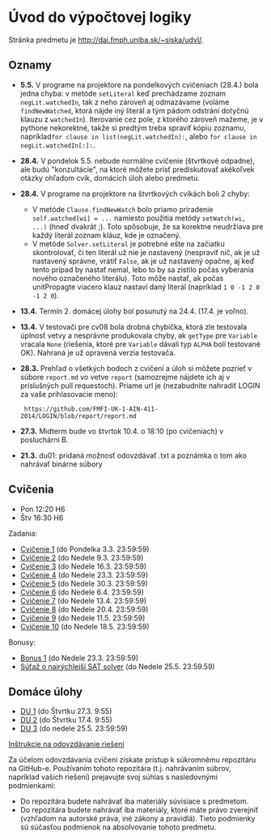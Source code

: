 Úvod do výpočtovej logiky
=========================

Stránka predmetu je http://dai.fmph.uniba.sk/~siska/udvl/.

Oznamy
------
* **5.5.** V programe na projektore na pondelkových cvičeniach (28.4.) bola
     jedna chyba: v metóde `setLiteral` keď prechádzame zoznam
    `negLit.watchedIn`, tak z neho zároveň aj odmazávame (voláme
    `findNewWatched`, ktorá nájde iný literál a tým pádom odstráni dotyčnú
     klauzu z `watchedIn`). Iterovanie cez pole, z ktorého zároveň mažeme,
     je v pythone nekorektné, takže si predtým treba spraviť kópiu zoznamu,
     napríklad`for clause in list(negLit.watchedIn):`,
     alebo `for clause in negLit.watchedIn[:]:`.
* **28.4.** V pondelok 5.5. nebude normálne cvičenie (štvrtkové odpadne),
    ale budú "konzultácie", na ktoré môžete prísť prediskutovať akékoľvek
    otázky ohľadom cvík, domácich úloh alebo predmetu.
* **28.4.** V programe na projektore na štvrtkových cvikách boli 2 chyby:
    * V metóde `Clause.findNewWatch` bolo priamo priradenie
      `self.watched[wi] = ...` namiesto použitia metódy `setWatch(wi, ...)`
      (hneď dvakrát ;). Toto spôsobuje, že sa korektne neudržiava pre každý
      literál zoznam kláuz, kde je označený.
    * V metóde `Solver.setLiteral` je potrebné ešte na začiatku
      skontrolovať, či ten literál už nie je nastavený (nespraviť nič, ak je
      už nastavený správne, vrátiť `False`, ak je už nastavený opačne, aj
      keď tento prípad by nastať nemal, lebo to by sa zistilo počas
      vyberania nového označeného literálu). Toto môže nastať, ak počas
      unitPropagte viacero klauz nastaví daný literál
      (napríklad `1 0 -1 2 0 -1 2 0`).
* **13.4.** Termín 2. domácej úlohy bol posunutý na 24.4. (17.4. je voľno).
* **13.4.** V testovači pre cv08 bola drobná chybička, ktorá zle testovala
    úplnosť vetvy a nesprávne produkovala chyby, ak `getType` pre `Variable`
    vracala `None` (riešenia, ktoré pre `Variable` dávali typ `ALPHA` boli testované
    OK). Nahraná je už opravená verzia testovača.
* **28.3.** Prehľad o všetkých bodoch z cvičení a úloh si môžete pozrieť v súbore
    `report.md` vo vetve `report` (samozrejme nájdete ich aj v príslušných pull
    requestoch). Priame url je (nezabudnite nahradiť LOGIN za vaše
    prihlasovacie meno):

       https://github.com/FMFI-UK-1-AIN-411-2014/LOGIN/blob/report/report.md
* **27.3.** Midterm bude vo štvrtok 10.4. o 18:10 (po cvičeniach) v posluchárni B.
* **21.3.** du01: pridaná možnosť odovzdávať .txt a poznámka o tom ako nahrávať binárne súbory

Cvičenia
--------
* Pon 12:20 H6
* Štv 16:30 H6

Zadania:

* [Cvičenie 1](cv01) (do Pondelka 3.3. 23:59:59)
* [Cvičenie 2](cv02) (do Nedele 9.3. 23:59:59)
* [Cvičenie 3](cv03) (do Nedele 16.3.  23:59:59)
* [Cvičenie 4](cv04) (do Nedele 23.3.  23:59:59)
* [Cvičenie 5](cv05) (do Nedele 30.3.  23:59:59)
* [Cvičenie 6](cv06) (do Nedele 6.4.  23:59:59)
* [Cvičenie 7](cv07) (do Nedele 13.4.  23:59:59)
* [Cvičenie 8](cv08) (do Nedele 20.4.  23:59:59)
* [Cvičenie 9](cv09) (do Nedele 11.5.  23:59:59)
* [Cvičenie 10](cv10) (do Nedele 18.5.  23:59:59)

Bonusy:

* [Bonus 1](bonus01) (do Nedele 23.3.  23:59:59)
* [Súťaž o najrýchlejší SAT solver](sat) (do Nedele 25.5. 23:59.59)

Domáce úlohy
------------

* [DU 1](du01) (do Štvrtku 27.3. 9:55)
* [DU 2](du02) (do Štvrtku 17.4. 9:55)
* [DU 3](du03) (do nedele 25.5. 23:59:59)

[Inštrukcie na odovzdávanie riešení](odovzdavanie.md)

Za účelom odovzdávania cvičení získate prístup k súkromnému repozitáru na GitHub-e.
Používaním tohoto repozitára (t.j. nahrávaním súbrov, napríklad vašich riešení) prejavujte
svoj súhlas s nasledovnými podmienkami:
- Do repozitára budete nahrávať iba materiály súvisiace s predmetom.
- Do repozitára budete nahrávať iba materiály, ktoré máte právo zverejniť
  (vzhľadom na autorské práva, iné zákony a pravidlá).
Tieto podmienky sú súčasťou podmienok na absolvovanie tohoto predmetu.
